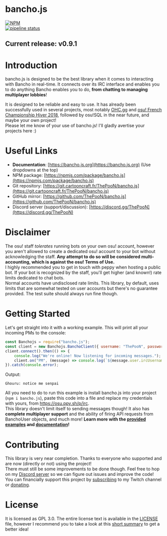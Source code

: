 # bancho.js

[![NPM](https://nodei.co/npm/bancho.js.png?compact=true)](https://nodei.co/npm/bancho.js/)  
[![pipeline status](https://git.cartooncraft.fr/ThePooN/bancho.js/badges/master/pipeline.svg)](https://git.cartooncraft.fr/ThePooN/bancho.js/commits/master)

## Current release: v0.9.1

# Introduction

bancho.js is designed to be the best library when it comes to interacting with Bancho in real-time. It connects over its IRC interface and enables you to do anything Bancho enables you to do, **from chatting to managing multiplayer lobbies**!

It is designed to be reliable and easy to use. It has already been successfully used in several projects, most notably [OHC.gg](https://ohc.gg) and [osu! French Championship Hiver 2018](https://ofc.thepoon.fr), followed by osu!SQL in the near future, and maybe your own project!  
Please let me know of your use of bancho.js! I'll gladly avertise your projects here :)

# Useful Links

- **Documentation**: [https://bancho.js.org](https://bancho.js.org) (Use dropdowns at the top)
- NPM package: [https://npmjs.com/package/bancho.js](https://npmjs.com/package/bancho.js)
- Git repository: [https://git.cartooncraft.fr/ThePooN/bancho.js](https://git.cartooncraft.fr/ThePooN/bancho.js)
- GitHub mirror: [https://github.com/ThePooN/bancho.js](https://github.com/ThePooN/bancho.js)
- Discord server (support/discussion): [https://discord.gg/ThePooN](https://discord.gg/ThePooN)

# Disclaimer

The osu! staff *tolerates* running bots on your own osu! account, however you aren't allowed to create a dedicated osu! account to your bot without acknowledging the staff. **Any attempt to do so will be considered multi-accounting, which is against the osu! Terms of Use.**  
I highly recommended you to get in touch with peppy when hosting a public bot. If your bot is recognized by the staff, you'll get higher (and known!) rate limits dedicated to chat bots.  
Normal accounts have undisclosed rate limits. This library, by default, uses limits that are somewhat tested on user accounts but there's no guarantee provided. The test suite should always run fine though.

# Getting Started

Let's get straight into it with a working example. This will print all your incoming PMs to the console:
```javascript
const Banchojs = require("bancho.js");
const client = new Banchojs.BanchoClient({ username: "ThePooN", password: "your_irc_password" });
client.connect().then(() => {
	console.log("We're online! Now listening for incoming messages.");
	client.on("PM", (message) => console.log(`${message.user.ircUsername}: ${message.message}`));
}).catch(console.error);
```
Output:
```
Ghouru: notice me senpai
```
All you need to do to run this example is install bancho.js into your project (`npm i bancho.js`), paste this code into a file and replace my credentials with yours, from https://osu.ppy.sh/p/irc.  
This library doesn't limit itself to sending messages though! It also has **complete multiplayer support** and the ability of firing API requests from BanchoUser objects, and much more! **Learn more with the [provided examples](https://github.com/ThePooN/bancho.js/tree/master/examples) and [documentation](https://bancho.js.org)!**

# Contributing

This library is very near completion. Thanks to everyone who supported and are now (directly or not) using the project!  
There must still be some improvements to be done though. Feel free to hop on my [Discord server](https://discord.gg/ThePooN) so we can figure out issues and improve the code!  
You can financially support this project by [subscribing](https://twitch.tv/ThePooN02/subscribe) to my Twitch channel or [donating](https://streamlabs.com/ThePooN02).

# License

It is licensed as GPL 3.0. The entire license text is available in the [LICENSE](/LICENSE) file, however I recommend you to take a look at this [short summary](https://choosealicense.com/licenses/gpl-3.0/) to get a better idea!
